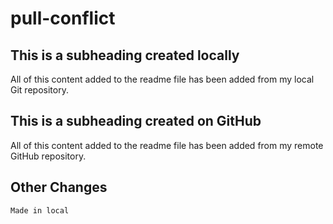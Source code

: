 # pull-conflict

## This is a subheading created locally

  All of this content added to the readme file has been added from my local Git repository.

## This is a subheading created on GitHub

  All of this content added to the readme file has been added from my remote GitHub repository.  

## Other Changes

    Made in local 
    
